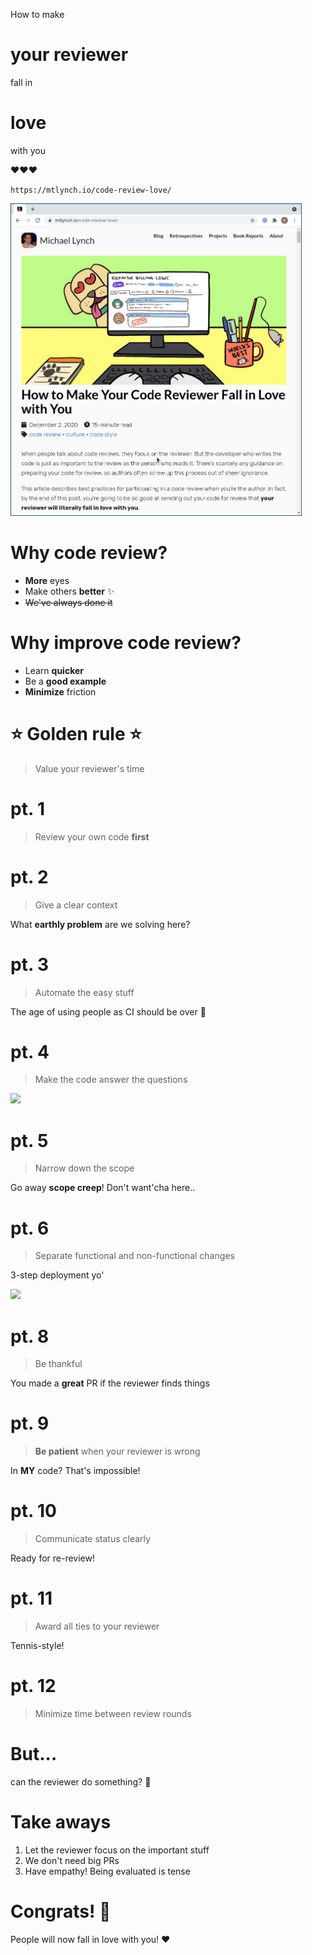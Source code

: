 How to make

# your reviewer

fall in

# love

with you

❤️❤️❤️



<!-- Blank side for story -->
<!-- .slide: data-background="black" -->



`https://mtlynch.io/code-review-love/`

<img src="/images/blog_post.png" height="500px" />



# Why code review?

* **More** eyes
* Make others **better** ✨
* ~~We've always done it~~



# Why improve code review?

* Learn **quicker**
* Be a **good example**
* **Minimize** friction



# ⭐ Golden rule ⭐

> Value your reviewer's time



# pt. 1

> Review your own code **first**



# pt. 2

> Give a clear context

What **earthly problem** are we solving here?



# pt. 3

> Automate the easy stuff

The age of using people as CI should be over 🙈



# pt. 4

> Make the code answer the questions

<img src="https://mtlynch.io/code-review-love/having-trouble.png" />



# pt. 5

> Narrow down the scope

Go away **scope creep**! Don't want'cha here..



# pt. 6

> Separate functional and non-functional changes

3-step deployment yo'



<img src="https://mtlynch.io/code-review-love/mixed-refactoring_hu4c6575d9cffbb1d95e8ff72a4e98c1dd_65801_600x0_resize_lanczos_2.png" height="600px" />



# pt. 8

> Be thankful

You made a **great** PR if the reviewer finds things



# pt. 9

> **Be patient** when your reviewer is wrong

In **MY** code? That's impossible!



# pt. 10

> Communicate status clearly

Ready for re-review!



# pt. 11

> Award all ties to your reviewer

Tennis-style!



# pt. 12

> Minimize time between review rounds



# But...

can the reviewer do something? 🤔



# Take aways

1. Let the reviewer focus on the important stuff
2. We don't need big PRs
3. Have empathy! Being evaluated is tense



# Congrats! 🎉

People will now fall in love with you! ❤️
